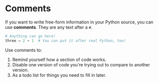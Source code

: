 # Comments
If you want to write free-form information in your Python source, you can use **comments**.
They are any text after a `#`.

```python
# Anything can go here!
three = 2 + 1  # You can put it after real Python, too!
```

Use comments to:
1. Remind yourself how a section of code works.
1. Disable one version of code you're trying out to compare to another version.
1. As a todo list for things you need to fill in later.
